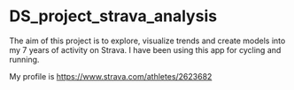 # DS_project_strava_analysis
The aim of this project is to explore, visualize trends and create models into my 7 years of activity on Strava.
I have been using this app for cycling and running.

My profile is https://www.strava.com/athletes/2623682
